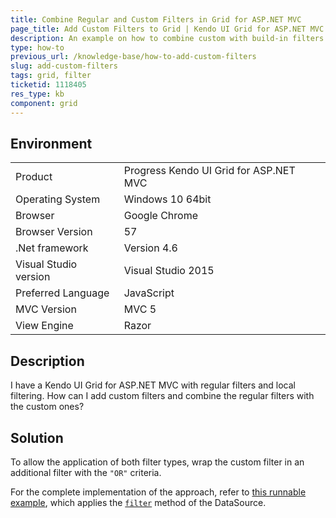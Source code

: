 ```yaml
---
title: Combine Regular and Custom Filters in Grid for ASP.NET MVC
page_title: Add Custom Filters to Grid | Kendo UI Grid for ASP.NET MVC
description: An example on how to combine custom with build-in filters in a Kendo UI Grid for ASP.NET MVC.
type: how-to
previous_url: /knowledge-base/how-to-add-custom-filters
slug: add-custom-filters
tags: grid, filter
ticketid: 1118405
res_type: kb
component: grid
---
```


## Environment

<table>
 <tr>
  <td>Product</td>
  <td>Progress Kendo UI Grid for ASP.NET MVC</td>
 </tr>
 <tr>
  <td>Operating System</td>
  <td>Windows 10 64bit</td>
 </tr>
 <tr>
  <td>Browser</td>
  <td>Google Chrome</td>
 </tr>
 <tr>
  <td>Browser Version</td>
  <td>57</td>
 </tr>
 <tr>
  <td>.Net framework</td>
  <td>Version 4.6</td>
 </tr>
 <tr>
  <td>Visual Studio version</td>
  <td>Visual Studio 2015</td>
 </tr>
 <tr>
  <td>Preferred Language</td>
  <td>JavaScript</td>
 </tr>
 <tr>
  <td>MVC Version</td>
  <td>MVC 5</td>
 </tr>
 <tr>
  <td>View Engine</td>
  <td>Razor</td>
 </tr>
</table>


## Description

I have a Kendo UI Grid for ASP.NET MVC with regular filters and local filtering. How can I add custom filters and combine the regular filters with the custom ones?

## Solution

To allow the application of both filter types, wrap the custom filter in an additional filter with the `"OR"` criteria.

For the complete implementation of the approach, refer to [this runnable example](http://dojo.telerik.com/AgIgO/17), which applies the [`filter`](http://docs.telerik.com/kendo-ui/api/javascript/data/datasource/methods/filter) method of the DataSource.
